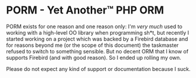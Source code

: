 # PORM - Yet Another&trade; PHP ORM

PORM exists for one reason and one reason only: I'm *very much* used to working with a high-level OO library
when programming sh*t, but recently I started working on a project which was backed by a Firebird database
and for reasons beyond me (or the scope of this document) the taskmaster refused to switch to something sensible.
But no decent ORM that I know of supports Firebird (and with good reason). So I ended up rolling my own.

Please do not expect any kind of support or documentation because I suck.
